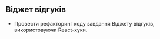 ## Віджет відгуків

- Провести рефакторинг коду завдання Віджету відгуків, використовуючи
  React-хуки.
